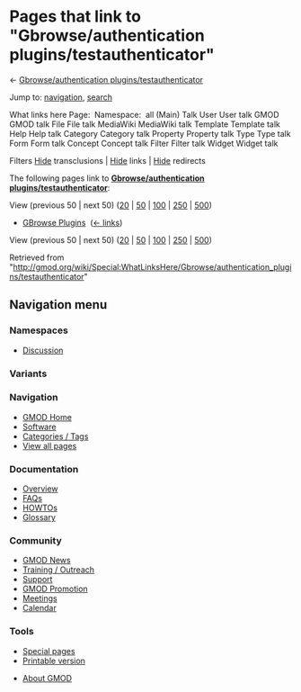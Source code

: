 <div id="mw-page-base" class="noprint">

</div>

<div id="mw-head-base" class="noprint">

</div>

<div id="content" class="mw-body" role="main">

<span id="top"></span>

<div id="mw-js-message" style="display:none;">

</div>



# <span dir="auto">Pages that link to "Gbrowse/authentication plugins/testauthenticator"</span>

<div id="bodyContent">

<div id="contentSub">

← [Gbrowse/authentication
plugins/testauthenticator](/wiki/Gbrowse/authentication_plugins/testauthenticator "Gbrowse/authentication plugins/testauthenticator")

</div>

<div id="jump-to-nav" class="mw-jump">

Jump to: [navigation](#mw-navigation), [search](#p-search)

</div>

<div id="mw-content-text">

What links here Page:  Namespace:  all (Main) Talk User User talk GMOD
GMOD talk File File talk MediaWiki MediaWiki talk Template Template talk
Help Help talk Category Category talk Property Property talk Type Type
talk Form Form talk Concept Concept talk Filter Filter talk Widget
Widget talk

Filters
[Hide](/mediawiki/index.php?title=Special:WhatLinksHere/Gbrowse/authentication_plugins/testauthenticator&hidetrans=1 "Special:WhatLinksHere/Gbrowse/authentication plugins/testauthenticator")
transclusions \|
[Hide](/mediawiki/index.php?title=Special:WhatLinksHere/Gbrowse/authentication_plugins/testauthenticator&hidelinks=1 "Special:WhatLinksHere/Gbrowse/authentication plugins/testauthenticator")
links \|
[Hide](/mediawiki/index.php?title=Special:WhatLinksHere/Gbrowse/authentication_plugins/testauthenticator&hideredirs=1 "Special:WhatLinksHere/Gbrowse/authentication plugins/testauthenticator")
redirects

The following pages link to **[Gbrowse/authentication
plugins/testauthenticator](/wiki/Gbrowse/authentication_plugins/testauthenticator "Gbrowse/authentication plugins/testauthenticator")**:

View (previous 50 \| next 50)
([20](/mediawiki/index.php?title=Special:WhatLinksHere/Gbrowse/authentication_plugins/testauthenticator&limit=20 "Special:WhatLinksHere/Gbrowse/authentication plugins/testauthenticator")
\|
[50](/mediawiki/index.php?title=Special:WhatLinksHere/Gbrowse/authentication_plugins/testauthenticator&limit=50 "Special:WhatLinksHere/Gbrowse/authentication plugins/testauthenticator")
\|
[100](/mediawiki/index.php?title=Special:WhatLinksHere/Gbrowse/authentication_plugins/testauthenticator&limit=100 "Special:WhatLinksHere/Gbrowse/authentication plugins/testauthenticator")
\|
[250](/mediawiki/index.php?title=Special:WhatLinksHere/Gbrowse/authentication_plugins/testauthenticator&limit=250 "Special:WhatLinksHere/Gbrowse/authentication plugins/testauthenticator")
\|
[500](/mediawiki/index.php?title=Special:WhatLinksHere/Gbrowse/authentication_plugins/testauthenticator&limit=500 "Special:WhatLinksHere/Gbrowse/authentication plugins/testauthenticator"))

- [GBrowse Plugins](/wiki/GBrowse_Plugins "GBrowse Plugins") ‎
  <span class="mw-whatlinkshere-tools">([←
  links](/mediawiki/index.php?title=Special:WhatLinksHere&target=GBrowse+Plugins "Special:WhatLinksHere"))</span>

View (previous 50 \| next 50)
([20](/mediawiki/index.php?title=Special:WhatLinksHere/Gbrowse/authentication_plugins/testauthenticator&limit=20 "Special:WhatLinksHere/Gbrowse/authentication plugins/testauthenticator")
\|
[50](/mediawiki/index.php?title=Special:WhatLinksHere/Gbrowse/authentication_plugins/testauthenticator&limit=50 "Special:WhatLinksHere/Gbrowse/authentication plugins/testauthenticator")
\|
[100](/mediawiki/index.php?title=Special:WhatLinksHere/Gbrowse/authentication_plugins/testauthenticator&limit=100 "Special:WhatLinksHere/Gbrowse/authentication plugins/testauthenticator")
\|
[250](/mediawiki/index.php?title=Special:WhatLinksHere/Gbrowse/authentication_plugins/testauthenticator&limit=250 "Special:WhatLinksHere/Gbrowse/authentication plugins/testauthenticator")
\|
[500](/mediawiki/index.php?title=Special:WhatLinksHere/Gbrowse/authentication_plugins/testauthenticator&limit=500 "Special:WhatLinksHere/Gbrowse/authentication plugins/testauthenticator"))

</div>

<div class="printfooter">

Retrieved from
"<http://gmod.org/wiki/Special:WhatLinksHere/Gbrowse/authentication_plugins/testauthenticator>"

</div>

<div id="catlinks" class="catlinks catlinks-allhidden">

</div>

<div class="visualClear">

</div>

</div>

</div>

<div id="mw-navigation">

## Navigation menu

<div id="mw-head">



<div id="left-navigation">

<div id="p-namespaces" class="vectorTabs" role="navigation"
aria-labelledby="p-namespaces-label">

### Namespaces


- <span id="ca-talk"><a
  href="/mediawiki/index.php?title=Talk:Gbrowse/authentication_plugins/testauthenticator&amp;action=edit&amp;redlink=1"
  accesskey="t"
  title="Discussion about the content page [t]">Discussion</a></span>

</div>

<div id="p-variants" class="vectorMenu emptyPortlet" role="navigation"
aria-labelledby="p-variants-label">

### 

### Variants[](#)

<div class="menu">

</div>

</div>

</div>





</div>

</div>

</div>

<div id="mw-panel">

<div id="p-logo" role="banner">

<a href="/wiki/Main_Page"
style="background-image: url(http://gmod.org/images/GMOD-cogs.png);"
title="Visit the main page"></a>

</div>

<div id="p-Navigation" class="portal" role="navigation"
aria-labelledby="p-Navigation-label">

### Navigation

<div class="body">

- <span id="n-GMOD-Home">[GMOD Home](/wiki/Main_Page)</span>
- <span id="n-Software">[Software](/wiki/GMOD_Components)</span>
- <span id="n-Categories-.2F-Tags">[Categories /
  Tags](/wiki/Categories)</span>
- <span id="n-View-all-pages">[View all
  pages](/wiki/Special:AllPages)</span>

</div>

</div>

<div id="p-Documentation" class="portal" role="navigation"
aria-labelledby="p-Documentation-label">

### Documentation

<div class="body">

- <span id="n-Overview">[Overview](/wiki/Overview)</span>
- <span id="n-FAQs">[FAQs](/wiki/Category:FAQ)</span>
- <span id="n-HOWTOs">[HOWTOs](/wiki/Category:HOWTO)</span>
- <span id="n-Glossary">[Glossary](/wiki/Glossary)</span>

</div>

</div>

<div id="p-Community" class="portal" role="navigation"
aria-labelledby="p-Community-label">

### Community

<div class="body">

- <span id="n-GMOD-News">[GMOD News](/wiki/GMOD_News)</span>
- <span id="n-Training-.2F-Outreach">[Training /
  Outreach](/wiki/Training_and_Outreach)</span>
- <span id="n-Support">[Support](/wiki/Support)</span>
- <span id="n-GMOD-Promotion">[GMOD
  Promotion](/wiki/GMOD_Promotion)</span>
- <span id="n-Meetings">[Meetings](/wiki/Meetings)</span>
- <span id="n-Calendar">[Calendar](/wiki/Calendar)</span>

</div>

</div>

<div id="p-tb" class="portal" role="navigation"
aria-labelledby="p-tb-label">

### Tools

<div class="body">

- <span id="t-specialpages"><a href="/wiki/Special:SpecialPages" accesskey="q"
  title="A list of all special pages [q]">Special pages</a></span>
- <span id="t-print"><a
  href="/mediawiki/index.php?title=Special:WhatLinksHere/Gbrowse/authentication_plugins/testauthenticator&amp;printable=yes"
  rel="alternate" accesskey="p"
  title="Printable version of this page [p]">Printable version</a></span>

</div>

</div>

</div>

</div>

<div id="footer" role="contentinfo">

- <span id="footer-places-about">[About
  GMOD](/wiki/GMOD:About "GMOD:About")</span>

<!-- -->






</div>
